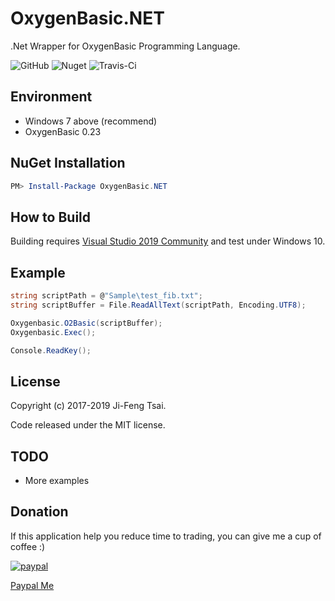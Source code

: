 # OxygenBasic.NET

.Net Wrapper for OxygenBasic Programming Language.

![GitHub](https://img.shields.io/github/license/jiowcl/MQL-Quotes.svg)
![Nuget](https://img.shields.io/nuget/v/OxygenBasic.NET)
![Travis-Ci](https://travis-ci.com/jiowcl/OxygenBasic.NET.svg?branch=master)

## Environment

- Windows 7 above (recommend)
- OxygenBasic 0.23

## NuGet Installation

```powershell
PM> Install-Package OxygenBasic.NET
```

## How to Build

Building requires [Visual Studio 2019 Community](https://visualstudio.microsoft.com/vs/community/) and test under Windows 10.

## Example

```csharp
string scriptPath = @"Sample\test_fib.txt";
string scriptBuffer = File.ReadAllText(scriptPath, Encoding.UTF8);

Oxygenbasic.O2Basic(scriptBuffer);
Oxygenbasic.Exec();

Console.ReadKey();
```

## License

Copyright (c) 2017-2019 Ji-Feng Tsai.  

Code released under the MIT license.

## TODO

- More examples

## Donation

If this application help you reduce time to trading, you can give me a cup of coffee :)

[![paypal](https://www.paypalobjects.com/en_US/TW/i/btn/btn_donateCC_LG.gif)](https://www.paypal.com/cgi-bin/webscr?cmd=_s-xclick&hosted_button_id=3RNMD6Q3B495N&source=url)

[Paypal Me](https://paypal.me/jiowcl?locale.x=zh_TW)
